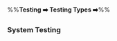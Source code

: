 <link rel="stylesheet" href="{{baseUrl}}/css/textbook.css">

<div class="website-content">

%%**Testing :arrow_right: Testing Types :arrow_right:**%%

### System Testing

<div id="main">

<include src="./what/topicPanel.md" />

</div>
</div>
